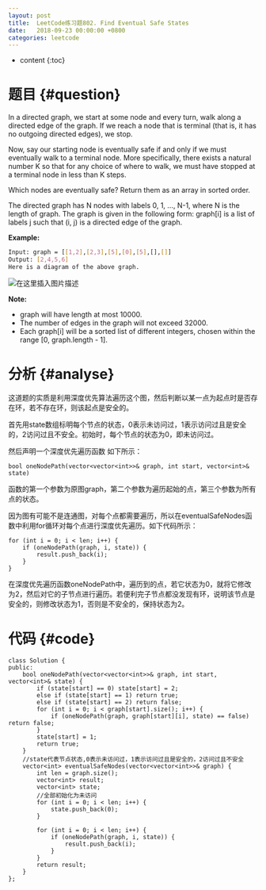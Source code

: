 ```yaml
---
layout: post
title:  LeetCode练习题802. Find Eventual Safe States
date:   2018-09-23 00:00:00 +0800
categories: leetcode
---
```


* content
{:toc}



# 题目  {#question}
In a directed graph, we start at some node and every turn, walk along a directed edge of the graph.  If we reach a node that is terminal (that is, it has no outgoing directed edges), we stop.

Now, say our starting node is eventually safe if and only if we must eventually walk to a terminal node.  More specifically, there exists a natural number K so that for any choice of where to walk, we must have stopped at a terminal node in less than K steps.

Which nodes are eventually safe?  Return them as an array in sorted order.

The directed graph has N nodes with labels 0, 1, ..., N-1, where N is the length of graph.  The graph is given in the following form: graph[i] is a list of labels j such that (i, j) is a directed edge of the graph.

**Example:**
```bash
Input: graph = [[1,2],[2,3],[5],[0],[5],[],[]]
Output: [2,4,5,6]
Here is a diagram of the above graph.
```

![在这里插入图片描述](https://raw.githubusercontent.com/watchcat2k/watchcat2k.github.io/master/styles/images/blogImage/2018-09/2018-09-23-1.png)

**Note:**

- graph will have length at most 10000.
- The number of edges in the graph will not exceed 32000.
- Each graph[i] will be a sorted list of different integers, chosen within the range [0, graph.length - 1].


# 分析  {#analyse}
这道题的实质是利用深度优先算法遍历这个图，然后判断以某一点为起点时是否存在环，若不存在环，则该起点是安全的。

首先用state数组标明每个节点的状态，0表示未访问过，1表示访问过且是安全的，2访问过且不安全。初始时，每个节点的状态为0，即未访问过。

然后声明一个深度优先遍历函数 如下所示：

```
bool oneNodePath(vector<vector<int>>& graph, int start, vector<int>& state)
```

函数的第一个参数为原图graph，第二个参数为遍历起始的点，第三个参数为所有点的状态。

因为图有可能不是连通图，对每个点都需要遍历，所以在eventualSafeNodes函数中利用for循环对每个点进行深度优先遍历。如下代码所示：

```
for (int i = 0; i < len; i++) {
    if (oneNodePath(graph, i, state)) {
        result.push_back(i);
    }
}
```

在深度优先遍历函数oneNodePath中，遍历到的点，若它状态为0，就将它修改为2，然后对它的子节点进行遍历。若便利完子节点都没发现有环，说明该节点是安全的，则修改状态为1，否则是不安全的，保持状态为2。

# 代码  {#code}
```
class Solution {
public:
    bool oneNodePath(vector<vector<int>>& graph, int start, vector<int>& state) {
        if (state[start] == 0) state[start] = 2;
        else if (state[start] == 1) return true;
        else if (state[start] == 2) return false;
        for (int i = 0; i < graph[start].size(); i++) {
            if (oneNodePath(graph, graph[start][i], state) == false) return false;
        }
        state[start] = 1;
        return true;
    }
    //state代表节点状态,0表示未访问过，1表示访问过且是安全的，2访问过且不安全
    vector<int> eventualSafeNodes(vector<vector<int>>& graph) {
        int len = graph.size();
        vector<int> result;
        vector<int> state;
        //全部初始化为未访问
        for (int i = 0; i < len; i++) {
            state.push_back(0);
        }

        for (int i = 0; i < len; i++) {
            if (oneNodePath(graph, i, state)) {
                result.push_back(i);
            }
        }
        return result;
    }
};
```